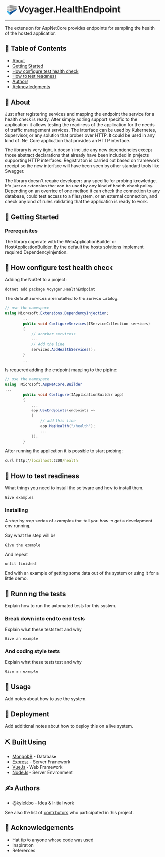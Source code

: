 <!--<p align="center">
  <a href="" rel="noopener">
 <img width=200px height=200px src="https://i.imgur.com/6wj0hh6.jpg" alt="Project logo"></a>
</p>


-->
<h1><img src="./img/voyager-nugets-ikona-32x32.png" style="vertical-align:bottom;margin:0px 5px">Voyager.HealthEndpoint</h1>

---

<p> The extension for AspNetCore provides endpoints for sampling the health of the hosted application. 
</p>

## 📝 Table of Contents

- [About](#about)
- [Getting Started](#getting_started)
- [How configure test health check](#health)
- [How to test readiness](#readiness)
- [Authors](#authors)
- [Acknowledgments](#acknowledgement)

## 🤨 About <a name = "about"></a>

Just after registering services and mapping the endpoint the service for a health check is ready. After simply adding support specific to the application, it allows testing the readiness of the application for the needs of traffic management services. The interface can be used by Kubernetes, Supervisor, or any solution that probes over HTTP. It could be used in any kind of .Net Core application that provides an HTTP interface.

The library is very light. It doesn't include any new dependencies except those abstract declarations that already have been included in projects supporting HTTP interfaces. Registration is carried out based on framework receipt so the new interface will have been seen by other standard tools like Swagger. 

The library doesn't require developers any specific for probing knowledge. It's just an extension that can be used by any kind of health check policy. Depending on an override of one method it can check the connection to any database, could test access to a filesystem, or an external connection, and check any kind of rules validating that the application is ready to work.

## 🏁 Getting Started <a name ="getting_started"></a>

### Prerequisites

The library coperate with the WebApplicationBuilder or HostApplicationBuilder. By the default the hosts solutions implement required DependencyInjention.

## 🔧 How configure test health check  <a name = "#health"></a>

Adding the NuGet to a project:

```.NET CLI 
dotnet add package Voyager.HealthEndpoint
```

The default services are installed to the serivce catalog:

```C# 
// use the namespace
using Microsoft.Extensions.DependencyInjection;
		...
		public void ConfigureServices(IServiceCollection services)
		{
			// another servicess
			...
			// Add the line
			services.AddHealthServices();		
		}
		...
```
Is requered adding the endpoint mapping to the pipline:

```C# 
// use the namespace
using  Microsoft.AspNetCore.Builder
...
		public void Configure(IApplicationBuilder app)
		{
			...
			app.UseEndpoints(endpoints =>
			{
				// add this line
				app.MapHealth("/health");
				...
			});
		}
```

After running the application it is possible to start probing:

```cmd 
curl http://localhost:5200/health
```
## 🔧 How to test readiness <a name = "readiness">

What things you need to install the software and how to install them.

```
Give examples
```

### Installing

A step by step series of examples that tell you how to get a development env running.

Say what the step will be

```
Give the example
```

And repeat

```
until finished
```

End with an example of getting some data out of the system or using it for a little demo.

## 🔧 Running the tests <a name = "tests"></a>

Explain how to run the automated tests for this system.

### Break down into end to end tests

Explain what these tests test and why

```
Give an example
```

### And coding style tests

Explain what these tests test and why

```
Give an example
```

## 🎈 Usage <a name="usage"></a>

Add notes about how to use the system.

## 🚀 Deployment <a name = "deployment"></a>

Add additional notes about how to deploy this on a live system.

## ⛏️ Built Using <a name = "built_using"></a>

- [MongoDB](https://www.mongodb.com/) - Database
- [Express](https://expressjs.com/) - Server Framework
- [VueJs](https://vuejs.org/) - Web Framework
- [NodeJs](https://nodejs.org/en/) - Server Environment

## ✍️ Authors <a name = "authors"></a>

- [@kylelobo](https://github.com/kylelobo) - Idea & Initial work

See also the list of [contributors](https://github.com/kylelobo/The-Documentation-Compendium/contributors) who participated in this project.

## 🎉 Acknowledgements <a name = "acknowledgement"></a>

- Hat tip to anyone whose code was used
- Inspiration
- References
